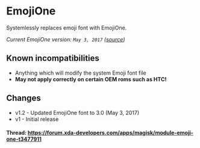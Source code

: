 # EmojiOne
Systemlessly replaces emoji font with EmojiOne.

*Current EmojiOne version: `May 3, 2017` ([source](https://github.com/Ranks/emojione/raw/master/assets/fonts/emojione-android.ttf))*

## Known incompatibilities
* Anything which will modify the system Emoji font file
* **May not apply correctly on certain OEM roms such as HTC!**

## Changes
* v1.2 - Updated EmojiOne font to 3.0 (May 3, 2017)
* v1 - Initial release


#### Thread: https://forum.xda-developers.com/apps/magisk/module-emoji-one-t3477911